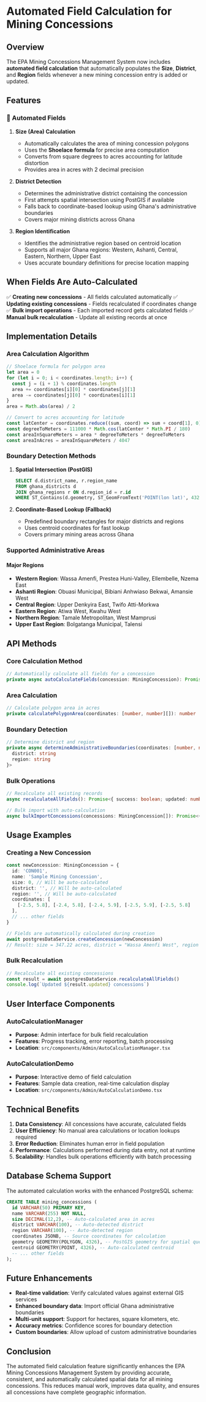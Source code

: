 # Automated Field Calculation for Mining Concessions

## Overview

The EPA Mining Concessions Management System now includes **automated field calculation** that automatically populates the **Size**, **District**, and **Region** fields whenever a new mining concession entry is added or updated.

## Features

### 🔧 Automated Fields

1. **Size (Area) Calculation**
   - Automatically calculates the area of mining concession polygons
   - Uses the **Shoelace formula** for precise area computation
   - Converts from square degrees to acres accounting for latitude distortion
   - Provides area in acres with 2 decimal precision

2. **District Detection**
   - Determines the administrative district containing the concession
   - First attempts spatial intersection using PostGIS if available
   - Falls back to coordinate-based lookup using Ghana's administrative boundaries
   - Covers major mining districts across Ghana

3. **Region Identification**
   - Identifies the administrative region based on centroid location
   - Supports all major Ghana regions: Western, Ashanti, Central, Eastern, Northern, Upper East
   - Uses accurate boundary definitions for precise location mapping

## When Fields Are Auto-Calculated

✅ **Creating new concessions** - All fields calculated automatically
✅ **Updating existing concessions** - Fields recalculated if coordinates change
✅ **Bulk import operations** - Each imported record gets calculated fields
✅ **Manual bulk recalculation** - Update all existing records at once

## Implementation Details

### Area Calculation Algorithm

```typescript
// Shoelace formula for polygon area
let area = 0
for (let i = 0; i < coordinates.length; i++) {
  const j = (i + 1) % coordinates.length
  area += coordinates[i][0] * coordinates[j][1]
  area -= coordinates[j][0] * coordinates[i][1]
}
area = Math.abs(area) / 2

// Convert to acres accounting for latitude
const latCenter = coordinates.reduce((sum, coord) => sum + coord[1], 0) / coordinates.length
const degreeToMeters = 111000 * Math.cos(latCenter * Math.PI / 180)
const areaInSquareMeters = area * degreeToMeters * degreeToMeters
const areaInAcres = areaInSquareMeters / 4047
```

### Boundary Detection Methods

1. **Spatial Intersection (PostGIS)**
   ```sql
   SELECT d.district_name, r.region_name
   FROM ghana_districts d
   JOIN ghana_regions r ON d.region_id = r.id
   WHERE ST_Contains(d.geometry, ST_GeomFromText('POINT(lon lat)', 4326))
   ```

2. **Coordinate-Based Lookup (Fallback)**
   - Predefined boundary rectangles for major districts and regions
   - Uses centroid coordinates for fast lookup
   - Covers primary mining areas across Ghana

### Supported Administrative Areas

#### Major Regions
- **Western Region**: Wassa Amenfi, Prestea Huni-Valley, Ellembelle, Nzema East
- **Ashanti Region**: Obuasi Municipal, Bibiani Anhwiaso Bekwai, Amansie West
- **Central Region**: Upper Denkyira East, Twifo Atti-Morkwa
- **Eastern Region**: Atiwa West, Kwahu West
- **Northern Region**: Tamale Metropolitan, West Mamprusi
- **Upper East Region**: Bolgatanga Municipal, Talensi

## API Methods

### Core Calculation Method
```typescript
// Automatically calculate all fields for a concession
private async autoCalculateFields(concession: MiningConcession): Promise<MiningConcession>
```

### Area Calculation
```typescript
// Calculate polygon area in acres
private calculatePolygonArea(coordinates: [number, number][]): number
```

### Boundary Detection
```typescript
// Determine district and region
private async determineAdministrativeBoundaries(coordinates: [number, number][]): Promise<{
  district: string
  region: string
}>
```

### Bulk Operations
```typescript
// Recalculate all existing records
async recalculateAllFields(): Promise<{ success: boolean; updated: number; errors: string[] }>

// Bulk import with auto-calculation
async bulkImportConcessions(concessions: MiningConcession[]): Promise<{ success: boolean; imported: number; errors: string[] }>
```

## Usage Examples

### Creating a New Concession
```typescript
const newConcession: MiningConcession = {
  id: 'CON001',
  name: 'Sample Mining Concession',
  size: 0, // Will be auto-calculated
  district: '', // Will be auto-calculated
  region: '', // Will be auto-calculated
  coordinates: [
    [-2.5, 5.8], [-2.4, 5.8], [-2.4, 5.9], [-2.5, 5.9], [-2.5, 5.8]
  ],
  // ... other fields
}

// Fields are automatically calculated during creation
await postgresDataService.createConcession(newConcession)
// Result: size = 347.22 acres, district = "Wassa Amenfi West", region = "Western"
```

### Bulk Recalculation
```typescript
// Recalculate all existing concessions
const result = await postgresDataService.recalculateAllFields()
console.log(`Updated ${result.updated} concessions`)
```

## User Interface Components

### AutoCalculationManager
- **Purpose**: Admin interface for bulk field recalculation
- **Features**: Progress tracking, error reporting, batch processing
- **Location**: `src/components/Admin/AutoCalculationManager.tsx`

### AutoCalculationDemo
- **Purpose**: Interactive demo of field calculation
- **Features**: Sample data creation, real-time calculation display
- **Location**: `src/components/Admin/AutoCalculationDemo.tsx`

## Technical Benefits

1. **Data Consistency**: All concessions have accurate, calculated fields
2. **User Efficiency**: No manual area calculations or location lookups required
3. **Error Reduction**: Eliminates human error in field population
4. **Performance**: Calculations performed during data entry, not at runtime
5. **Scalability**: Handles bulk operations efficiently with batch processing

## Database Schema Support

The automated calculation works with the enhanced PostgreSQL schema:

```sql
CREATE TABLE mining_concessions (
  id VARCHAR(50) PRIMARY KEY,
  name VARCHAR(255) NOT NULL,
  size DECIMAL(12,2), -- Auto-calculated area in acres
  district VARCHAR(100), -- Auto-detected district
  region VARCHAR(100), -- Auto-detected region
  coordinates JSONB, -- Source coordinates for calculation
  geometry GEOMETRY(POLYGON, 4326), -- PostGIS geometry for spatial queries
  centroid GEOMETRY(POINT, 4326), -- Auto-calculated centroid
  -- ... other fields
);
```

## Future Enhancements

- **Real-time validation**: Verify calculated values against external GIS services
- **Enhanced boundary data**: Import official Ghana administrative boundaries
- **Multi-unit support**: Support for hectares, square kilometers, etc.
- **Accuracy metrics**: Confidence scores for boundary detection
- **Custom boundaries**: Allow upload of custom administrative boundaries

## Conclusion

The automated field calculation feature significantly enhances the EPA Mining Concessions Management System by providing accurate, consistent, and automatically calculated spatial data for all mining concessions. This reduces manual work, improves data quality, and ensures all concessions have complete geographic information.
